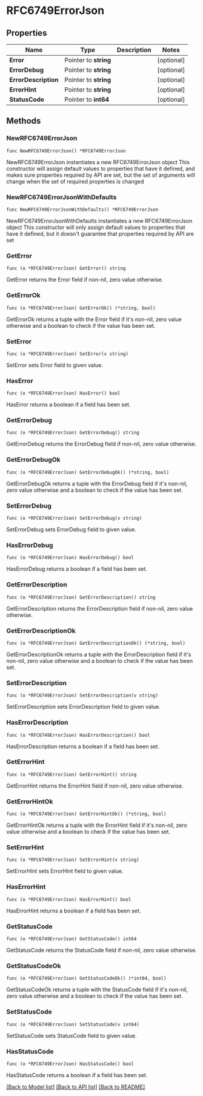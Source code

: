 # RFC6749ErrorJson

## Properties

Name | Type | Description | Notes
------------ | ------------- | ------------- | -------------
**Error** | Pointer to **string** |  | [optional] 
**ErrorDebug** | Pointer to **string** |  | [optional] 
**ErrorDescription** | Pointer to **string** |  | [optional] 
**ErrorHint** | Pointer to **string** |  | [optional] 
**StatusCode** | Pointer to **int64** |  | [optional] 

## Methods

### NewRFC6749ErrorJson

`func NewRFC6749ErrorJson() *RFC6749ErrorJson`

NewRFC6749ErrorJson instantiates a new RFC6749ErrorJson object
This constructor will assign default values to properties that have it defined,
and makes sure properties required by API are set, but the set of arguments
will change when the set of required properties is changed

### NewRFC6749ErrorJsonWithDefaults

`func NewRFC6749ErrorJsonWithDefaults() *RFC6749ErrorJson`

NewRFC6749ErrorJsonWithDefaults instantiates a new RFC6749ErrorJson object
This constructor will only assign default values to properties that have it defined,
but it doesn't guarantee that properties required by API are set

### GetError

`func (o *RFC6749ErrorJson) GetError() string`

GetError returns the Error field if non-nil, zero value otherwise.

### GetErrorOk

`func (o *RFC6749ErrorJson) GetErrorOk() (*string, bool)`

GetErrorOk returns a tuple with the Error field if it's non-nil, zero value otherwise
and a boolean to check if the value has been set.

### SetError

`func (o *RFC6749ErrorJson) SetError(v string)`

SetError sets Error field to given value.

### HasError

`func (o *RFC6749ErrorJson) HasError() bool`

HasError returns a boolean if a field has been set.

### GetErrorDebug

`func (o *RFC6749ErrorJson) GetErrorDebug() string`

GetErrorDebug returns the ErrorDebug field if non-nil, zero value otherwise.

### GetErrorDebugOk

`func (o *RFC6749ErrorJson) GetErrorDebugOk() (*string, bool)`

GetErrorDebugOk returns a tuple with the ErrorDebug field if it's non-nil, zero value otherwise
and a boolean to check if the value has been set.

### SetErrorDebug

`func (o *RFC6749ErrorJson) SetErrorDebug(v string)`

SetErrorDebug sets ErrorDebug field to given value.

### HasErrorDebug

`func (o *RFC6749ErrorJson) HasErrorDebug() bool`

HasErrorDebug returns a boolean if a field has been set.

### GetErrorDescription

`func (o *RFC6749ErrorJson) GetErrorDescription() string`

GetErrorDescription returns the ErrorDescription field if non-nil, zero value otherwise.

### GetErrorDescriptionOk

`func (o *RFC6749ErrorJson) GetErrorDescriptionOk() (*string, bool)`

GetErrorDescriptionOk returns a tuple with the ErrorDescription field if it's non-nil, zero value otherwise
and a boolean to check if the value has been set.

### SetErrorDescription

`func (o *RFC6749ErrorJson) SetErrorDescription(v string)`

SetErrorDescription sets ErrorDescription field to given value.

### HasErrorDescription

`func (o *RFC6749ErrorJson) HasErrorDescription() bool`

HasErrorDescription returns a boolean if a field has been set.

### GetErrorHint

`func (o *RFC6749ErrorJson) GetErrorHint() string`

GetErrorHint returns the ErrorHint field if non-nil, zero value otherwise.

### GetErrorHintOk

`func (o *RFC6749ErrorJson) GetErrorHintOk() (*string, bool)`

GetErrorHintOk returns a tuple with the ErrorHint field if it's non-nil, zero value otherwise
and a boolean to check if the value has been set.

### SetErrorHint

`func (o *RFC6749ErrorJson) SetErrorHint(v string)`

SetErrorHint sets ErrorHint field to given value.

### HasErrorHint

`func (o *RFC6749ErrorJson) HasErrorHint() bool`

HasErrorHint returns a boolean if a field has been set.

### GetStatusCode

`func (o *RFC6749ErrorJson) GetStatusCode() int64`

GetStatusCode returns the StatusCode field if non-nil, zero value otherwise.

### GetStatusCodeOk

`func (o *RFC6749ErrorJson) GetStatusCodeOk() (*int64, bool)`

GetStatusCodeOk returns a tuple with the StatusCode field if it's non-nil, zero value otherwise
and a boolean to check if the value has been set.

### SetStatusCode

`func (o *RFC6749ErrorJson) SetStatusCode(v int64)`

SetStatusCode sets StatusCode field to given value.

### HasStatusCode

`func (o *RFC6749ErrorJson) HasStatusCode() bool`

HasStatusCode returns a boolean if a field has been set.


[[Back to Model list]](../README.md#documentation-for-models) [[Back to API list]](../README.md#documentation-for-api-endpoints) [[Back to README]](../README.md)


